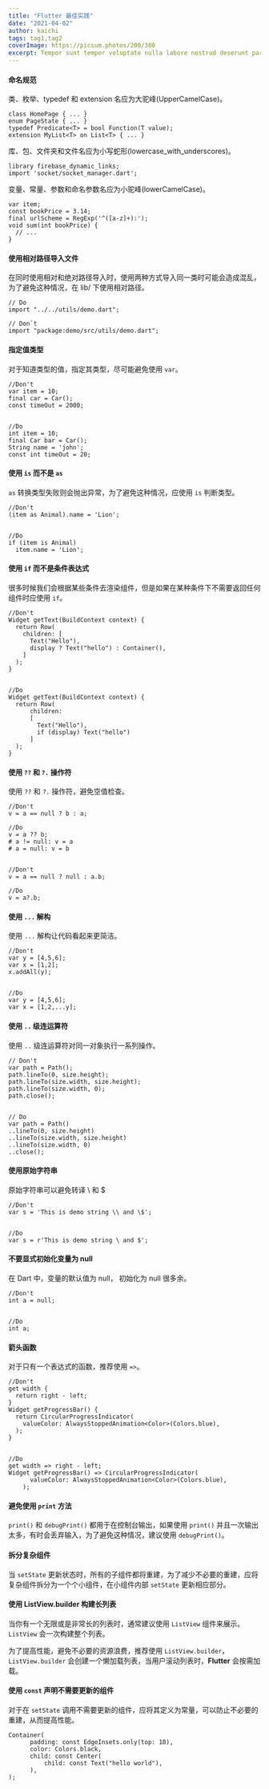 ```yaml
---
title: "Flutter 最佳实践"
date: "2021-04-02"
author: kaichi
tags: tag1,tag2
coverImage: https://picsum.photos/200/300
excerpt: Tempor sunt tempor voluptate nulla labore nostrud deserunt pariatur commodo elit laborum nisi aliquip.
---
```


#### 命名规范

类、枚举、typedef 和 extension 名应为大驼峰(UpperCamelCase)。

```
class HomePage { ... }
enum PageState { ... }
typedef Predicate<T> = bool Function(T value);
extension MyList<T> on List<T> { ... }
```

库、包、文件夹和文件名应为小写蛇形(lowercase_with_underscores)。

```
library firebase_dynamic_links;
import 'socket/socket_manager.dart';
```

变量、常量、参数和命名参数名应为小驼峰(lowerCamelCase)。

```
var item;
const bookPrice = 3.14;
final urlScheme = RegExp('^([a-z]+):');
void sum(int bookPrice) {
  // ...
}
```

#### 使用相对路径导入文件

在同时使用相对和绝对路径导入时，使用两种方式导入同一类时可能会造成混乱，为了避免这种情况，在 lib/ 下使用相对路径。

```
// Do
import "../../utils/demo.dart";

// Don`t
import "package:demo/src/utils/demo.dart";
```

#### 指定值类型

对于知道类型的值，指定其类型，尽可能避免使用 `var`。

```
//Don't
var item = 10;
final car = Car();
const timeOut = 2000;


//Do
int item = 10;
final Car bar = Car();
String name = 'john';
const int timeOut = 20;
```

#### 使用 `is` 而不是 `as`

`as` 转换类型失败则会抛出异常，为了避免这种情况，应使用 `is` 判断类型。

```
//Don't
(item as Animal).name = 'Lion';


//Do
if (item is Animal)
  item.name = 'Lion';
```

#### 使用 `if` 而不是条件表达式

很多时候我们会根据某些条件去渲染组件，但是如果在某种条件下不需要返回任何组件时应使用 `if`。

```
//Don't
Widget getText(BuildContext context) {
  return Row(
    children: [
      Text("Hello"),
      display ? Text("hello") : Container(),
    ]
  );
}


//Do
Widget getText(BuildContext context) {
  return Row(
      children:
      [
        Text("Hello"),
        if (display) Text("hello")
      ]
  );
}
```

#### 使用 `??` 和 `?.` 操作符

使用 `??` 和 `?.` 操作符，避免空值检查。

```
//Don't
v = a == null ? b : a;

//Do
v = a ?? b;
# a != null: v = a
# a = null: v = b


//Don't
v = a == null ? null : a.b;

//Do
v = a?.b;
```

#### 使用 `...` 解构

使用 `...` 解构让代码看起来更简洁。

```
//Don't
var y = [4,5,6];
var x = [1,2];
x.addAll(y);


//Do
var y = [4,5,6];
var x = [1,2,...y];
```

#### 使用 `..` 级连运算符

使用 `..` 级连运算符对同一对象执行一系列操作。

```
// Don't
var path = Path();
path.lineTo(0, size.height);
path.lineTo(size.width, size.height);
path.lineTo(size.width, 0);
path.close();


// Do
var path = Path()
..lineTo(0, size.height)
..lineTo(size.width, size.height)
..lineTo(size.width, 0)
..close();
```

#### 使用原始字符串

原始字符串可以避免转译 \ 和 $

```
//Don't
var s = 'This is demo string \\ and \$';


//Do
var s = r'This is demo string \ and $';
```

#### 不要显式初始化变量为 null

在 Dart 中，变量的默认值为 null， 初始化为 null 很多余。

```
//Don't
int a = null;


//Do
int a;
```

#### 箭头函数

对于只有一个表达式的函数，推荐使用 `=>`。

```
//Don't
get width {
  return right - left;
}
Widget getProgressBar() {
  return CircularProgressIndicator(
    valueColor: AlwaysStoppedAnimation<Color>(Colors.blue),
  );
}


//Do
get width => right - left;
Widget getProgressBar() => CircularProgressIndicator(
      valueColor: AlwaysStoppedAnimation<Color>(Colors.blue),
    );
```

#### 避免使用 `print` 方法

`print()` 和 `debugPrint()` 都用于在控制台输出，如果使用 `print()` 并且一次输出太多，有时会丢弃输入，为了避免这种情况，建议使用 `debugPrint()`。

#### 拆分复杂组件

当 `setState` 更新状态时，所有的子组件都将重建，为了减少不必要的重建，应将复杂组件拆分为一个个小组件，在小组件内部 `setState` 更新相应部分。

#### 使用 **ListView.builder** 构建长列表

当你有一个无限或是非常长的列表时，通常建议使用 `ListView` 组件来展示。 `ListView` 会一次构建整个列表。

为了提高性能，避免不必要的资源浪费，推荐使用 `ListView.builder`，`ListView.builder` 会创建一个懒加载列表，当用户滚动列表时，**Flutter** 会按需加载。

#### 使用 `const` 声明不需要更新的组件

对于在 `setState` 调用不需要更新的组件，应将其定义为常量，可以防止不必要的重建，从而提高性能。

```
Container(
      padding: const EdgeInsets.only(top: 10),
      color: Colors.black,
      child: const Center(
          child: const Text("hello world"),
      ),
);
```
